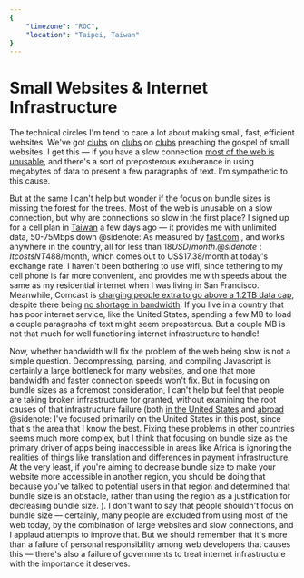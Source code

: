 ```yaml
---
{
	"timezone": "ROC",
	"location": "Taipei, Taiwan"
}
---
```

# Small Websites & Internet Infrastructure

The technical circles I'm tend to care a lot about making small, fast, efficient websites. We've got [clubs](https://1mb.club/) on [clubs](https://250kb.club/) on [clubs](https://web.archive.org/web/20231208000921/https://10kbclub.com/) preaching the gospel of small websites. I get this — if you have a slow connection [most of the web is unusable](https://danluu.com/web-bloat/), and there's a sort of preposterous exuberance in using megabytes of data to present a few paragraphs of text. I'm sympathetic to this cause.

But at the same I can't help but wonder if the focus on bundle sizes is missing the forest for the trees. Most of the web is unusable on a slow connection, but why are connections so slow in the first place? I signed up for a cell plan in [Taiwan](/taiwan/) a few days ago — it provides me with unlimited data, 50-75Mbps down
@sidenote: As measured by [fast.com](https://fast.com)
, and works anywhere in the country, all for less than $18USD/month.
@sidenote: It costs NT$488/month, which comes out to US$17.38/month at today's exchange rate.
I haven't been bothering to use wifi, since tethering to my cell phone is far more convenient, and provides me with speeds about the same as my residential internet when I was living in San Francisco. Meanwhile, Comcast is [charging people extra to go above a 1.2TB data cap](https://www.theverge.com/22177154/us-internet-speed-maps-competition-availability-fcc), despite there being [no shortage in bandwidth](https://money.com/internet-data-caps-bogus-ploys/). If you live in a country that has poor internet service, like the United States, spending a few MB to load a couple paragraphs of text might seem preposterous. But a couple MB is not that much for well functioning internet infrastructure to handle!

Now, whether bandwidth will fix the problem of the web being slow is not a simple question. Decompressing, parsing, and compiling Javascript is certainly a large bottleneck for many websites, and one that more bandwidth and faster connection speeds won't fix. But in focusing on bundle sizes as a foremost consideration, I can't help but feel that people are taking broken infrastructure for granted, without examining the root causes of that infrastructure failure (both [in the United States](https://en.wikipedia.org/wiki/Monopoly) and [abroad](https://en.wikipedia.org/wiki/Neocolonialism)
@sidenote: I've focused primarily on the United States in this post, since that's the area that I know the best. Fixing these problems in other countries seems much more complex, but I think that focusing on bundle size as the primary driver of apps being inaccessible in areas like Africa is ignoring the realities of things like translation and differences in payment infrastructure. At the very least, if you're aiming to decrease bundle size to make your website more accessible in another region, you should be doing that because you've talked to potential users in that region and determined that bundle size is an obstacle, rather than using the region as a justification for decreasing bundle size.
). I don't want to say that people shouldn't focus on bundle size — certainly, many people are excluded from using most of the web today, by the combination of large websites and slow connections, and I applaud attempts to improve that. But we should remember that it's more than a failure of personal responsibility among web developers that causes this — there's also a failure of governments to treat internet infrastructure with the importance it deserves.
